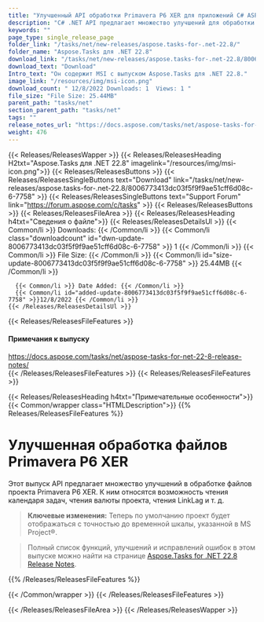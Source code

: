 ```yaml
---
title: "Улучшенный API обработки Primavera P6 XER для приложений C# ASP.NET"
description: "C# .NET API предлагает множество улучшений для обработки файлов проекта Primavera P6 XER; например, чтение календаря задач, чтение валюты проекта, чтение LinkLag и т. д."
keywords: ""
page_type: single_release_page
folder_link: "/tasks/net/new-releases/aspose.tasks-for-.net-22.8/"
folder_name: "Aspose.Tasks для .NET 22.8"
download_link: "/tasks/net/new-releases/aspose.tasks-for-.net-22.8/8006773413dc03f5f9f9ae51cff6d08c-6-7758"
download_text: "Download"
Intro_text: "Он содержит MSI с выпуском Aspose.Tasks для .NET 22.8."
image_link: "/resources/img/msi-icon.png"
download_count: " 12/8/2022 Downloads: 1  Views: 1 "
file_size: "File Size: 25.44MB"
parent_path: "tasks/net"
section_parent_path: "tasks/net"
tags: ""
release_notes_url: "https://docs.aspose.com/tasks/net/aspose-tasks-for-net-22-8-release-notes/"
weight: 476
---
```


{{< Releases/ReleasesWapper >}}
{{< Releases/ReleasesHeading H2txt="Aspose.Tasks для .NET 22.8" imagelink="/resources/img/msi-icon.png">}}
{{< Releases/ReleasesButtons >}}
{{< Releases/ReleasesSingleButtons text="Download" link="/tasks/net/new-releases/aspose.tasks-for-.net-22.8/8006773413dc03f5f9f9ae51cff6d08c-6-7758" >}}
{{< Releases/ReleasesSingleButtons text="Support Forum" link="https://forum.aspose.com/c/tasks" >}}
{{< Releases/ReleasesButtons >}}
{{< Releases/ReleasesFileArea >}}
{{< Releases/ReleasesHeading h4txt="Сведения о файле">}}
{{< Releases/ReleasesDetailsUl >}}
{{< Common/li >}} Downloads: {{< /Common/li >}}
{{< Common/li class="downloadcount" id="dwn-update-8006773413dc03f5f9f9ae51cff6d08c-6-7758" >}} 1 {{< /Common/li >}}
{{< Common/li >}} File Size: {{< /Common/li >}}
{{< Common/li id="size-update-8006773413dc03f5f9f9ae51cff6d08c-6-7758" >}} 25.44MB {{< /Common/li >}}

      {{< Common/li >}} Date Added: {{< /Common/li >}}
      {{< Common/li id="added-update-8006773413dc03f5f9f9ae51cff6d08c-6-7758" >}}12/8/2022 {{< /Common/li >}}
    {{< /Releases/ReleasesDetailsUl >}}

{{< Releases/ReleasesFileFeatures >}}
<h4>Примечания к выпуску</h4><div> <a href='https://docs.aspose.com/tasks/net/aspose-tasks-for-net-22-8-release-notes/'>https://docs.aspose.com/tasks/net/aspose-tasks-for-net-22-8-release-notes/</a></div>
{{< /Releases/ReleasesFileFeatures >}}
{{< Releases/ReleasesFileFeatures >}}

{{< Releases/ReleasesHeading h4txt="Примечательные особенности">}}
{{< Common/wrapper class="HTMLDescription">}}
{{% Releases/ReleasesFileFeatures %}}

# Улучшенная обработка файлов Primavera P6 XER

Этот выпуск API предлагает множество улучшений в обработке файлов проекта Primavera P6 XER. К ним относятся возможность чтения календаря задач, чтения валюты проекта, чтения LinkLag и т. д.

> **Ключевые изменения:** Теперь по умолчанию проект будет отображаться с точностью до временной шкалы, указанной в MS Project®.

> Полный список функций, улучшений и исправлений ошибок в этом выпуске можно найти на странице [Aspose.Tasks for .NET 22.8 Release Notes](https://docs.aspose.com/tasks/net/aspose-tasks-for-net-22-8-release-notes/).

{{% /Releases/ReleasesFileFeatures %}}

{{< /Common/wrapper >}}
{{< /Releases/ReleasesFileFeatures >}}

{{< /Releases/ReleasesFileArea >}}
{{< /Releases/ReleasesWapper >}}

